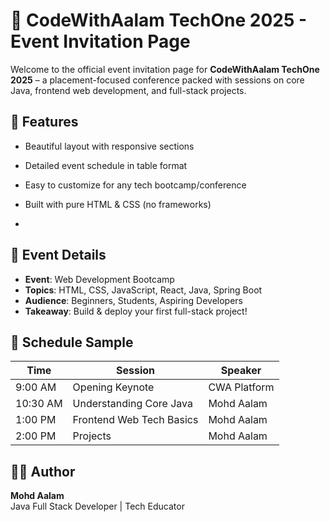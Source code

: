 # 🎉 CodeWithAalam TechOne 2025 - Event Invitation Page

Welcome to the official event invitation page for **CodeWithAalam TechOne 2025** – a placement-focused conference packed with sessions on core Java, frontend web development, and full-stack projects.

## 🚀 Features
- Beautiful layout with responsive sections
- Detailed event schedule in table format
- Easy to customize for any tech bootcamp/conference
- Built with pure HTML & CSS (no frameworks)

- 
## 📅 Event Details
- **Event**: Web Development Bootcamp
- **Topics**: HTML, CSS, JavaScript, React, Java, Spring Boot
- **Audience**: Beginners, Students, Aspiring Developers
- **Takeaway**: Build & deploy your first full-stack project!

## 📌 Schedule Sample
| Time     | Session                    | Speaker         |
|----------|----------------------------|------------------|
| 9:00 AM  | Opening Keynote            | CWA Platform     |
| 10:30 AM | Understanding Core Java    | Mohd Aalam       |
| 1:00 PM  | Frontend Web Tech Basics   | Mohd Aalam       |
| 2:00 PM  | Projects                   | Mohd Aalam       |

## 🧑‍💻 Author
**Mohd Aalam**  
Java Full Stack Developer | Tech Educator  


